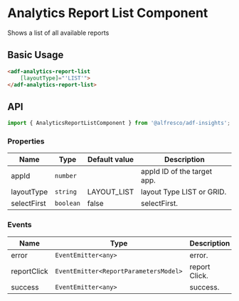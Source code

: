 # Analytics Report List Component

Shows a list of all available reports

## Basic Usage

```html
<adf-analytics-report-list
    [layoutType]="'LIST'">
</adf-analytics-report-list>
```

## API

```ts
import { AnalyticsReportListComponent } from '@alfresco/adf-insights';
```

### Properties

| Name        | Type      | Default value | Description                 |
|-------------|-----------|---------------|-----------------------------|
| appId       | `number`  |               | appId ID of the target app. |
| layoutType  | `string`  | LAYOUT_LIST   | layout Type LIST or GRID.   |
| selectFirst | `boolean` | false         | selectFirst.                |

### Events

| Name        | Type                                  | Description   |
|-------------|---------------------------------------|---------------|
| error       | `EventEmitter<any>`                   | error.        |
| reportClick | `EventEmitter<ReportParametersModel>` | report Click. |
| success     | `EventEmitter<any>`                   | success.      |
